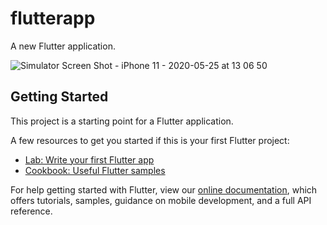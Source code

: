 # flutterapp

A new Flutter application.

![Simulator Screen Shot - iPhone 11 - 2020-05-25 at 13 06 50](https://user-images.githubusercontent.com/14853384/82790401-9d995000-9e89-11ea-9997-3769272406c9.png)


## Getting Started

This project is a starting point for a Flutter application.

A few resources to get you started if this is your first Flutter project:

- [Lab: Write your first Flutter app](https://flutter.dev/docs/get-started/codelab)
- [Cookbook: Useful Flutter samples](https://flutter.dev/docs/cookbook)

For help getting started with Flutter, view our
[online documentation](https://flutter.dev/docs), which offers tutorials,
samples, guidance on mobile development, and a full API reference.
